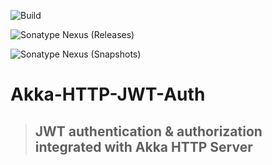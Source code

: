 ![Build](https://img.shields.io/github/workflow/status/bilal-fazlani/akka-http-jwt-auth/Build?style=for-the-badge)

![Sonatype Nexus (Releases)](https://img.shields.io/nexus/r/tech.bilal/akka-http-jwt-auth_3.0.0-M3?color=green&label=RELEASE%20VERSION&server=https%3A%2F%2Foss.sonatype.org&style=for-the-badge)

![Sonatype Nexus (Snapshots)](https://img.shields.io/nexus/s/tech.bilal/akka-http-jwt-auth_3.0.0-M3?label=SNAPSHOT%20VERSION&server=https%3A%2F%2Foss.sonatype.org&style=for-the-badge)

# Akka-HTTP-JWT-Auth

> ## JWT authentication & authorization integrated with Akka HTTP Server
